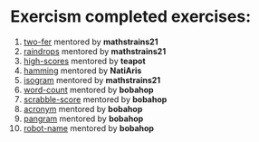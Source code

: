 # Exercism completed exercises:

1. [two-fer](https://exercism.org/tracks/python/exercises/two-fer/solutions/dinahoch) mentored by **mathstrains21**
1. [raindrops](https://exercism.org/tracks/python/exercises/raindrops/solutions/dinahoch) mentored by **mathstrains21**
1. [high-scores](https://exercism.org/tracks/python/exercises/high-scores/solutions/dinahoch) mentored by **teapot**
1. [hamming](https://exercism.org/tracks/python/exercises/hamming/solutions/dinahoch) mentored by **NatiAris**
1. [isogram](https://exercism.org/tracks/python/exercises/isogram/solutions/dinahoch) mentored by **mathstrains21**
1. [word-count](https://exercism.org/tracks/python/exercises/word-count/solutions/dinahoch) mentored by **bobahop**
1. [scrabble-score](https://exercism.org/tracks/python/exercises/scrabble-score/solutions/dinahoch) mentored by **bobahop**
1. [acronym](https://exercism.org/tracks/python/exercises/acronym/solutions/dinahoch) mentored by **bobahop**
1. [pangram](https://exercism.org/tracks/python/exercises/pangram/solutions/dinahoch) mentored by **bobahop**
1. [robot-name](https://exercism.org/tracks/python/exercises/robot-name/solutions/dinahoch) mentored by **bobahop**
